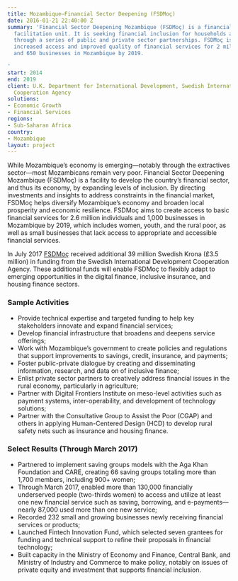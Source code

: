 ```yaml
---
title: Mozambique—Financial Sector Deepening (FSDMoç)
date: 2016-01-21 22:40:00 Z
summary: 'Financial Sector Deepening Mozambique (FSDMoç) is a financial inclusion
  facilitation unit. It is seeking financial inclusion for households and businesses
  through a series of public and private sector partnerships. FSDMoç is targeting
  increased access and improved quality of financial services for 2 million individuals
  and 650 businesses in Mozambique by 2019.

'
start: 2014
end: 2019
client: U.K. Department for International Development, Swedish International Development
  Cooperation Agency
solutions:
- Economic Growth
- Financial Services
regions:
- Sub-Saharan Africa
country:
- Mozambique
layout: project
---
```


While Mozambique’s economy is emerging—notably through the extractives sector—most Mozambicans remain very poor. Financial Sector Deepening Mozambique (FSDMoç) is a facility to develop the country’s financial sector, and thus its economy, by expanding levels of inclusion.  By directing investments and insights to address constraints in the financial market, FSDMoç helps diversify Mozambique’s economy and broaden local prosperity and economic resilience. FSDMoç aims to create access to basic financial services for 2.6 million individuals and 1,000 businesses in Mozambique by 2019, which includes women, youth, and the rural poor, as well as small businesses that lack access to appropriate and accessible financial services.

In July 2017 [FSDMoç](http://fsdmoc.com/) received additional 39 million Swedish Krona (£3.5 million) in funding from the Swedish International Development Cooperation Agency. These additional funds will enable FSDMoç to flexibly adapt to emerging opportunities in the digital finance, inclusive insurance, and housing finance sectors.

###  Sample Activities

* Provide technical expertise and targeted funding to help key stakeholders innovate and expand financial services;
* Develop financial infrastructure that broadens and deepens service offerings;
* Work with Mozambique’s government to create policies and regulations that support improvements to savings, credit, insurance, and payments;
* Foster public-private dialogue by creating and disseminating information, research, and data on of inclusive finance;
* Enlist private sector partners to creatively address financial issues in the rural economy, particularly in agriculture;
* Partner with Digital Frontiers Institute on meso-level activities such as payment systems, inter-operability, and development of technology solutions;
* Partner with the Consultative Group to Assist the Poor (CGAP) and others in applying Human-Centered Design (HCD) to develop rural safety nets such as insurance and housing finance.

###  Select Results (Through March 2017)

* Partnered to implement saving groups models with the Aga Khan Foundation and CARE, creating 66 saving groups totaling more than 1,700 members, including 900+ women;
* Through March 2017, enabled more than 130,000 financially underserved people (two-thirds women) to access and utilize at least one new financial service such as saving, borrowing, and e-payments—nearly 87,000 used more than one new service;
* Recorded 232 small and growing businesses newly receiving financial services or products;
* Launched Fintech Innovation Fund, which selected seven grantees for funding and technical support to refine their proposals in financial technology; 
* Built capacity in the Ministry of Economy and Finance, Central Bank, and Ministry of Industry and Commerce to make policy, notably on issues of private equity and investment that supports financial inclusion.
